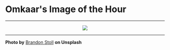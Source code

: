 # Omkaar's Image of the Hour

---

<div align="center">

<a href="https://unsplash.com/photos/sand-ripples-create-a-beautiful-desert-texture-rogGtVSqUVA">
  <img src="https://images.unsplash.com/photo-1745203618275-b079faae7e56?crop=entropy&cs=tinysrgb&fit=max&fm=jpg&ixid=M3w3NjA2Nzh8MHwxfHJhbmRvbXx8fHx8fHx8fDE3NTM0NzcyMDB8&ixlib=rb-4.1.0&q=80&w=1080" style="max-width:100%; height:auto;">
</a>



</div>

---

**Photo by** [Brandon Stoll](https://unsplash.com/@brandonstoll) **on Unsplash**
